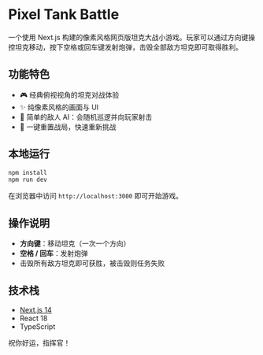 # Pixel Tank Battle

一个使用 Next.js 构建的像素风格网页版坦克大战小游戏。玩家可以通过方向键操控坦克移动，按下空格或回车键发射炮弹，击毁全部敌方坦克即可取得胜利。

## 功能特色

- 🎮 经典俯视视角的坦克对战体验
- ✨ 纯像素风格的画面与 UI
- 🧠 简单的敌人 AI：会随机巡逻并向玩家射击
- 🔄 一键重置战局，快速重新挑战

## 本地运行

```bash
npm install
npm run dev
```

在浏览器中访问 `http://localhost:3000` 即可开始游戏。

## 操作说明

- **方向键**：移动坦克（一次一个方向）
- **空格 / 回车**：发射炮弹
- 击毁所有敌方坦克即可获胜，被击毁则任务失败

## 技术栈

- [Next.js 14](https://nextjs.org/)
- React 18
- TypeScript

祝你好运，指挥官！
